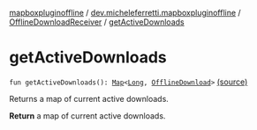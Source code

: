 [mapboxpluginoffline](../../index.md) / [dev.micheleferretti.mapboxpluginoffline](../index.md) / [OfflineDownloadReceiver](index.md) / [getActiveDownloads](./get-active-downloads.md)

# getActiveDownloads

`fun getActiveDownloads(): `[`Map`](https://kotlinlang.org/api/latest/jvm/stdlib/kotlin.collections/-map/index.html)`<`[`Long`](https://kotlinlang.org/api/latest/jvm/stdlib/kotlin/-long/index.html)`, `[`OfflineDownload`](../../dev.micheleferretti.mapboxpluginoffline.model/-offline-download/index.md)`>` [(source)](https://github.com/xit0c/mapbox-plugin-offline/tree/master/mapboxpluginoffline/src/main/java/dev/micheleferretti/mapboxpluginoffline/OfflineDownloadReceiver.kt#L114)

Returns a map of current active downloads.

**Return**
a map of current active downloads.

